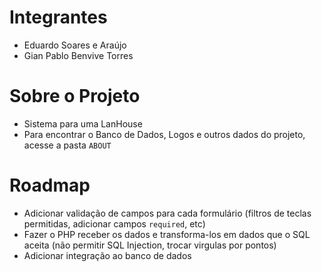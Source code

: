 # Integrantes

-   Eduardo Soares e Araújo
-   Gian Pablo Benvive Torres

# Sobre o Projeto

-   Sistema para uma LanHouse
-   Para encontrar o Banco de Dados, Logos e outros dados do projeto, acesse a pasta `ABOUT`

# Roadmap

-   Adicionar validação de campos para cada formulário (filtros de teclas permitidas, adicionar campos `required`, etc)
-   Fazer o PHP receber os dados e transforma-los em dados que o SQL aceita (não permitir SQL Injection, trocar virgulas por pontos)
-   Adicionar integração ao banco de dados
